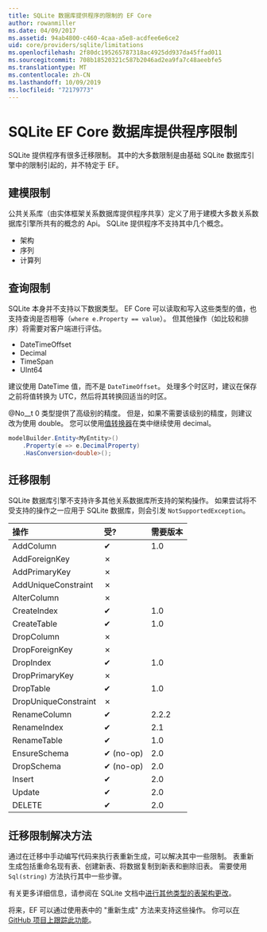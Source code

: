 ```yaml
---
title: SQLite 数据库提供程序的限制的 EF Core
author: rowanmiller
ms.date: 04/09/2017
ms.assetid: 94ab4800-c460-4caa-a5e8-acdfee6e6ce2
uid: core/providers/sqlite/limitations
ms.openlocfilehash: 2f80dc195265787318ac4925dd937da45ffad011
ms.sourcegitcommit: 708b18520321c587b2046ad2ea9fa7c48aeebfe5
ms.translationtype: MT
ms.contentlocale: zh-CN
ms.lasthandoff: 10/09/2019
ms.locfileid: "72179773"
---
```

# <a name="sqlite-ef-core-database-provider-limitations"></a>SQLite EF Core 数据库提供程序限制

SQLite 提供程序有很多迁移限制。 其中的大多数限制是由基础 SQLite 数据库引擎中的限制引起的，并不特定于 EF。

## <a name="modeling-limitations"></a>建模限制

公共关系库（由实体框架关系数据库提供程序共享）定义了用于建模大多数关系数据库引擎所共有的概念的 Api。 SQLite 提供程序不支持其中几个概念。

* 架构
* 序列
* 计算列

## <a name="query-limitations"></a>查询限制

SQLite 本身并不支持以下数据类型。 EF Core 可以读取和写入这些类型的值，也支持查询是否相等（`where e.Property == value`）。 但其他操作（如比较和排序）将需要对客户端进行评估。

* DateTimeOffset
* Decimal
* TimeSpan
* UInt64

建议使用 DateTime 值，而不是 `DateTimeOffset`。 处理多个时区时，建议在保存之前将值转换为 UTC，然后将其转换回适当的时区。

@No__t 0 类型提供了高级别的精度。 但是，如果不需要该级别的精度，则建议改为使用 double。 您可以使用[值转换器](../../modeling/value-conversions.md)在类中继续使用 decimal。

``` csharp
modelBuilder.Entity<MyEntity>()
    .Property(e => e.DecimalProperty)
    .HasConversion<double>();
```

## <a name="migrations-limitations"></a>迁移限制

SQLite 数据库引擎不支持许多其他关系数据库所支持的架构操作。 如果尝试将不受支持的操作之一应用于 SQLite 数据库，则会引发 `NotSupportedException`。

| 操作            | 受? | 需要版本 |
|:---------------------|:-----------|:-----------------|
| AddColumn            | ✔          | 1.0              |
| AddForeignKey        | ✗          |                  |
| AddPrimaryKey        | ✗          |                  |
| AddUniqueConstraint  | ✗          |                  |
| AlterColumn          | ✗          |                  |
| CreateIndex          | ✔          | 1.0              |
| CreateTable          | ✔          | 1.0              |
| DropColumn           | ✗          |                  |
| DropForeignKey       | ✗          |                  |
| DropIndex            | ✔          | 1.0              |
| DropPrimaryKey       | ✗          |                  |
| DropTable            | ✔          | 1.0              |
| DropUniqueConstraint | ✗          |                  |
| RenameColumn         | ✔          | 2.2.2            |
| RenameIndex          | ✔          | 2.1              |
| RenameTable          | ✔          | 1.0              |
| EnsureSchema         | ✔ (no-op)  | 2.0              |
| DropSchema           | ✔ (no-op)  | 2.0              |
| Insert               | ✔          | 2.0              |
| Update               | ✔          | 2.0              |
| DELETE               | ✔          | 2.0              |

## <a name="migrations-limitations-workaround"></a>迁移限制解决方法

通过在迁移中手动编写代码来执行表重新生成，可以解决其中一些限制。 表重新生成包括重命名现有表、创建新表、将数据复制到新表和删除旧表。 需要使用 `Sql(string)` 方法执行其中一些步骤。

有关更多详细信息，请参阅在 SQLite 文档中[进行其他类型的表架构更改](https://sqlite.org/lang_altertable.html#otheralter)。

将来，EF 可以通过使用表中的 "重新生成" 方法来支持这些操作。 你可以[在 GitHub 项目上跟踪此功能](https://github.com/aspnet/EntityFrameworkCore/issues/329)。
